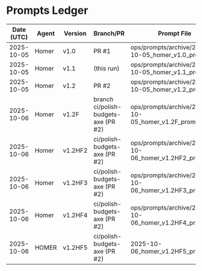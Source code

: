 # Prompts Ledger

| Date (UTC) | Agent | Version | Branch/PR | Prompt File | Summary File |
|---|---|---|---|---|---|
| 2025-10-05 | Homer | v1.0 | PR #1 | ops/prompts/archive/2025-10-05_homer_v1.0_prompt.txt | ops/prompts/archive/2025-10-05_homer_v1.0_summary.md |
| 2025-10-05 | Homer | v1.1 | (this run) | ops/prompts/archive/2025-10-05_homer_v1.1_prompt.txt | ops/prompts/archive/2025-10-05_homer_v1.1_summary.md |
| 2025-10-05 | Homer | v1.2 | PR #2 | ops/prompts/archive/2025-10-05_homer_v1.2_prompt.txt | ops/prompts/archive/2025-10-05_homer_v1.2_summary.md |
| 2025-10-06 | Homer | v1.2F | branch ci/polish-budgets-axe (PR #2) | ops/prompts/archive/2025-10-05_homer_v1.2F_prompt.txt | ops/prompts/archive/2025-10-05_homer_v1.2F_summary.md |
| 2025-10-06 | Homer | v1.2HF2 | ci/polish-budgets-axe (PR #2) | ops/prompts/archive/2025-10-06_homer_v1.2HF2_prompt.txt | ops/prompts/archive/2025-10-06_homer_v1.2HF2_summary.md |
| 2025-10-06 | Homer | v1.2HF3 | ci/polish-budgets-axe (PR #2) | ops/prompts/archive/2025-10-06_homer_v1.2HF3_prompt.txt | ops/prompts/archive/2025-10-06_homer_v1.2HF3_summary.md |
| 2025-10-06 | Homer | v1.2HF4 | ci/polish-budgets-axe (PR #2) | ops/prompts/archive/2025-10-06_homer_v1.2HF4_prompt.txt | ops/prompts/archive/2025-10-06_homer_v1.2HF4_summary.md |
| 2025-10-06 | HOMER | v1.2HF5 | ci/polish-budgets-axe (PR #2) | 2025-10-06_homer_v1.2HF5_prompt.txt | 2025-10-06_homer_v1.2HF5_summary.md |
